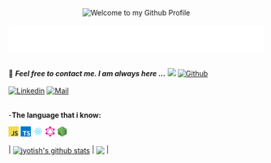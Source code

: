 <!-- "Hero" Header -->
<div align="center">
  <img src="https://github.com/BrunnerLivio/brunnerlivio/blob/master/images/welcome.png?raw=true" style="max-width: 100%;" alt="Welcome to my Github Profile" />
  <br />
  <br />
  <img height="50" alt="My Name is Jyotish kumar and I’m interested in web development and Artificial intelligence development" src="personal_note.svg" />
  <br />
  <br />

</div>

📝 ***Feel free to contact me. I am always here ...*** <img src="https://media.giphy.com/media/WUlplcMpOCEmTGBtBW/giphy.gif" width="30">  [![Github](https://img.shields.io/github/followers/jyotishpro?label=Follow%20Me&style=social)](https://github.com/jyotishpro)
<br>
<br>
[![Linkedin](https://img.shields.io/badge/LinkedIn-Jyotish%20Kumar-blue?logo=Linkedin&logoColor=blue&labelColor=black)](https://www.linkedin.com/in/jyotish-kumar-b0505b212/)
[![Mail](https://img.shields.io/badge/Hotmail-jyotishkumarofficial123.com-blue?logo=Gmail&logoColor=blue&labelColor=black)](https://mail.google.com/mail/u/1/#sent?compose=new)
<br>
<br>

-<b>The language that i know:</b>


<code><img height="20" alt="javascript" src="https://raw.githubusercontent.com/github/explore/80688e429a7d4ef2fca1e82350fe8e3517d3494d/topics/javascript/javascript.png"></code>
<code><img height="20" alt="typescript" src="https://raw.githubusercontent.com/github/explore/80688e429a7d4ef2fca1e82350fe8e3517d3494d/topics/typescript/typescript.png"></code>
<code><img height="20" alt="react" src="https://raw.githubusercontent.com/github/explore/80688e429a7d4ef2fca1e82350fe8e3517d3494d/topics/react/react.png"></code>
<code><img height="20" alt="graphql" src="https://raw.githubusercontent.com/github/explore/5c058a388828bb5fde0bcafd4bc867b5bb3f26f3/topics/graphql/graphql.png"></code>
<code><img height="20" alt="nodejs" src="https://raw.githubusercontent.com/github/explore/80688e429a7d4ef2fca1e82350fe8e3517d3494d/topics/nodejs/nodejs.png"></code>  

| <a href="https://github.com/jyotishpro/github-readme-stats"><img align="center" src="https://github-readme-stats.vercel.app/api?username=jyotishpro&show_icons=true&include_all_commits=true&theme=buefy&hide_border=true" alt="jyotish's github stats " /></a> | <a href="https://github.com/jyotishpro/github-readme-stats"><img align="center" src="https://github-readme-stats.vercel.app/api/top-langs/?username=jyotishpro&layout=compact&theme=buefy&hide_border=true" /></a> |





<!---
jyotishpro/jyotishpro is a ✨ special ✨ repository because its `README.md` (this file) appears on your GitHub profile.
You can click the Preview link to take a look at your changes.
--->
